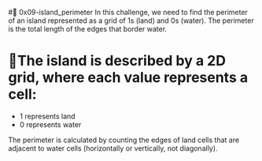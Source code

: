 #🧮 0x09-island_perimeter
In this challenge, we need to find the perimeter of an island represented
as a grid of 1s (land) and 0s (water). The perimeter is the total length
 of the edges that border water.

# 🧮The island is described by a 2D grid, where each value represents a cell:
  - 1 represents land
 - 0 represents water

 The perimeter is calculated by counting the edges of land cells that
are adjacent to water cells (horizontally or vertically, not diagonally).
